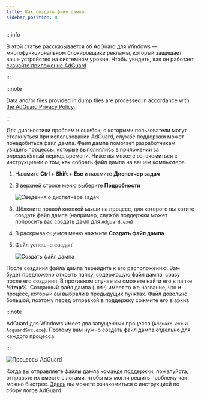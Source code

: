 ```yaml
---
title: Как создать файл дампа
sidebar_position: 8
---
```


:::info

В этой статье рассказывается об AdGuard для Windows — многофункциональном блокировщике рекламы, который защищает ваше устройство на системном уровне. Чтобы увидеть, как он работает, [скачайте приложение AdGuard](https://agrd.io/download-kb-adblock)

:::

:::note

Data and/or files provided in dump files are processed in accordance with [the AdGuard Privacy Policy](https://adguard.com/en/privacy.html).

:::

Для диагностики проблем и ошибок, с которыми пользователи могут столкнуться при использовании AdGuard, службе поддержки может понадобиться файл дампа. Файл дампа помогает разработчикам увидеть процессы, которые выполнялись в приложении за определённый период времени. Ниже вы можете ознакомиться с инструкциями о том, как собрать файл дампа на вашем компьютере.

1. Нажмите **Ctrl + Shift + Esc** и нажмите **Диспетчер задач**

1. В верхней строке меню выберите **Подробности**

    ![Сведения о диспетчере задач](https://cdn.adtidy.org/public/Adguard/kb/Windows_dump/details_en.png)

1. Щёлкните правой кнопкой мыши на процесс, для которого вы хотите создать файл дампа (например, служба поддержки может попросить вас создать дамп для `Adguard.exe`)

1. В раскрывающемся меню нажмите **Создать файл дампа**

1. Файл успешно создан!

    ![Создать файл дампа](https://cdn.adtidy.org/public/Adguard/kb/Windows_dump/create_dump_file_en.png)

После создания файла дампа перейдите к его расположению. Вам будет предложено открыть папку, содержащую файл дампа, сразу после его создания. В противном случае вы сможете найти его в папке **%tmp%**. Созданный файл дампа (`.DMP`) имеет то же название, что и процесс, который вы выбрали в предыдущих пунктах. Файл довольно большой, поэтому перед отправкой в поддержку сожмите его в архив.

:::note

AdGuard для Windows имеет два запущенных процесса (`Adguard.exe` и `AdguardSvc.exe`). Поэтому вам нужно создать файл дампа отдельно для каждого процесса.

:::

![Процессы AdGuard](https://cdn.adtidy.org/public/Adguard/kb/Windows_dump/processes_en.png)

Когда вы отправляете файлы дампа команде поддержки, пожалуйста, отправьте их вместе с логами, чтобы мы могли решить проблему как можно быстрее. [Здесь](../adguard-logs) вы можете ознакомиться с инструкцией по сбору логов AdGuard.
